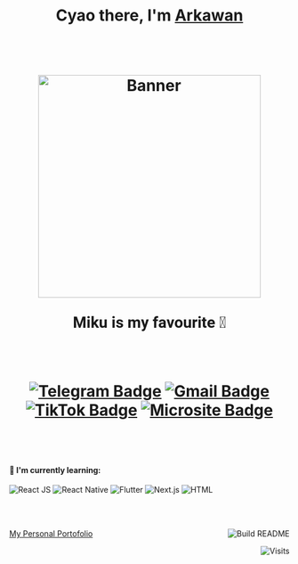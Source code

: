 <h1 align="center">Cyao there, I'm <a href="https://www.selfblog.my.id/">Arkawan</a> </p>


<br />

<p align="center">
  <a><img src="https://github.com/ariesawan/pic-citra/blob/main/miku-nf2u.gif" alt="Banner" width="400px" autoplay></a>
  
<span style="font-family: 'Roboto', sans-serif;">Miku is my favourite :ghost:</span>
</p>

<br />

[![Telegram Badge](https://img.shields.io/badge/-@ClouID97-0088cc?style=flat-square&labelColor=0088cc&logo=telegram&logoColor=white&link=https://t.me/ClouID97)](https://t.me/ClouID97)
[![Gmail Badge](https://img.shields.io/badge/-thislaptop55@gmail.com-c14438?style=flat-square&logo=Gmail&logoColor=white&link=mailto:thislaptop55@gmail.com)](mailto:thislaptop55@gmail.com)
[![TikTok Badge](https://img.shields.io/badge/-@arkawan97-000000?style=flat-square&labelColor=000000&logo=tiktok&logoColor=white&link=https://www.tiktok.com/@arkawan97?_t=8i969UenP0h&_r=1)](https://www.tiktok.com/@arkawan97?_t=8i969UenP0h&_r=1)
[![Microsite Badge](https://img.shields.io/badge/-Microsite-000000?style=flat-square&labelColor=000000&logo=tiktok&logoColor=white&link=https://s.id/AriesK)](https://s.id/AriesK)


<br />

<h4>📖 I'm currently learning:</h4>
<p align="center">
  <span style="font-family: 'Roboto', sans-serif;">

  ![React JS](https://img.shields.io/badge/react%20js-%2361DAFB.svg?style=for-the-badge&logo=react&logoColor=white)
  ![React Native](https://img.shields.io/badge/React_Native-%2361DAFB.svg?style=for-the-badge&logo=react&logoColor=white)
  ![Flutter](https://img.shields.io/badge/Flutter-%2302569B.svg?style=for-the-badge&logo=Flutter&logoColor=white)
  ![Next.js](https://img.shields.io/badge/Next.js_%26_HTML-%23000000.svg?style=for-the-badge&logo=next.js&logoColor=white)
  ![HTML](https://img.shields.io/badge/HTML-%23E34F26.svg?style=for-the-badge&logo=html5&logoColor=white)

  <br><br>
  </span>
</p>



<a href="https://www.selfblog.my.id/">My Personal Portofolio</a>
<a href="https://github.com/vidyabhandary/vidyabhandary/actions"><img src="https://github.com/vidyabhandary/vidyabhandary/workflows/Build%20README/badge.svg" align="right" alt="Build README"></a> 

<a href="https://visitor-badge.laobi.icu/badge?page_id=vidyabhandary.visitor-badge&title=Visits"><img src="https://visitor-badge.laobi.icu/badge?page_id=vidyabhandary.visitor-badge&title=Visits" align="right" alt="Visits"></a> 




